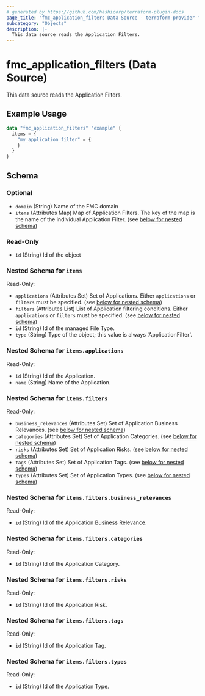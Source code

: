 ```yaml
---
# generated by https://github.com/hashicorp/terraform-plugin-docs
page_title: "fmc_application_filters Data Source - terraform-provider-fmc"
subcategory: "Objects"
description: |-
  This data source reads the Application Filters.
---
```


# fmc_application_filters (Data Source)

This data source reads the Application Filters.

## Example Usage

```terraform
data "fmc_application_filters" "example" {
  items = {
    "my_application_filter" = {
    }
  }
}
```

<!-- schema generated by tfplugindocs -->
## Schema

### Optional

- `domain` (String) Name of the FMC domain
- `items` (Attributes Map) Map of Application Filters. The key of the map is the name of the individual Application Filter. (see [below for nested schema](#nestedatt--items))

### Read-Only

- `id` (String) Id of the object

<a id="nestedatt--items"></a>
### Nested Schema for `items`

Read-Only:

- `applications` (Attributes Set) Set of Applications. Either `applications` or `filters` must be specified. (see [below for nested schema](#nestedatt--items--applications))
- `filters` (Attributes List) List of Application filtering conditions. Either `applications` or `filters` must be specified. (see [below for nested schema](#nestedatt--items--filters))
- `id` (String) Id of the managed File Type.
- `type` (String) Type of the object; this value is always 'ApplicationFilter'.

<a id="nestedatt--items--applications"></a>
### Nested Schema for `items.applications`

Read-Only:

- `id` (String) Id of the Application.
- `name` (String) Name of the Application.


<a id="nestedatt--items--filters"></a>
### Nested Schema for `items.filters`

Read-Only:

- `business_relevances` (Attributes Set) Set of Application Business Relevances. (see [below for nested schema](#nestedatt--items--filters--business_relevances))
- `categories` (Attributes Set) Set of Application Categories. (see [below for nested schema](#nestedatt--items--filters--categories))
- `risks` (Attributes Set) Set of Application Risks. (see [below for nested schema](#nestedatt--items--filters--risks))
- `tags` (Attributes Set) Set of Application Tags. (see [below for nested schema](#nestedatt--items--filters--tags))
- `types` (Attributes Set) Set of Application Types. (see [below for nested schema](#nestedatt--items--filters--types))

<a id="nestedatt--items--filters--business_relevances"></a>
### Nested Schema for `items.filters.business_relevances`

Read-Only:

- `id` (String) Id of the Application Business Relevance.


<a id="nestedatt--items--filters--categories"></a>
### Nested Schema for `items.filters.categories`

Read-Only:

- `id` (String) Id of the Application Category.


<a id="nestedatt--items--filters--risks"></a>
### Nested Schema for `items.filters.risks`

Read-Only:

- `id` (String) Id of the Application Risk.


<a id="nestedatt--items--filters--tags"></a>
### Nested Schema for `items.filters.tags`

Read-Only:

- `id` (String) Id of the Application Tag.


<a id="nestedatt--items--filters--types"></a>
### Nested Schema for `items.filters.types`

Read-Only:

- `id` (String) Id of the Application Type.
